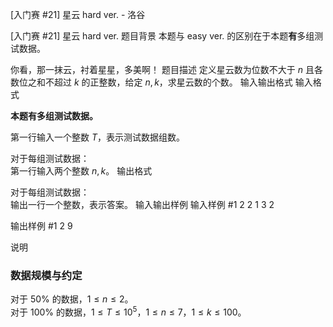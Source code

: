 



[入门赛 #21] 星云 hard ver. - 洛谷














[入门赛 #21] 星云 hard ver.
题目背景
本题与 easy ver. 的区别在于本题**有**多组测试数据。

你看，那一抹云，衬着星星，多美啊！
题目描述
定义星云数为位数不大于 $n$ 且各数位之和不超过 $k$ 的正整数，给定 $n,k$，求星云数的个数。
输入输出格式
输入格式

**本题有多组测试数据。**

第一行输入一个整数 $T$，表示测试数据组数。

对于每组测试数据：  
第一行输入两个整数 $n,k$。
输出格式

对于每组测试数据：  
输出一行一个整数，表示答案。
输入输出样例
输入样例 #1
2
2 1
3 2

输出样例 #1
2
9

说明
### 数据规模与约定

对于 $50\%$ 的数据，$1 \leq n \leq 2$。  
对于 $100\%$ 的数据，$1 \leq T \leq 10^5$，$1 \leq n \leq 7$，$1 \leq k \leq 100$。






